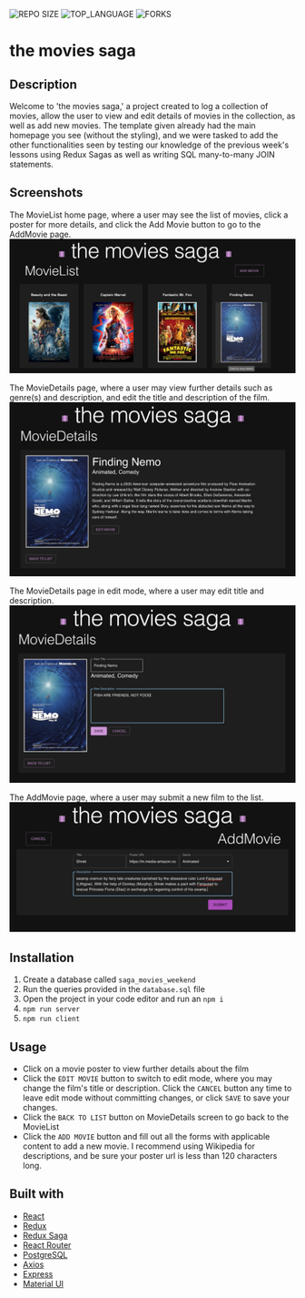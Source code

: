 ![REPO SIZE](https://img.shields.io/github/repo-size/scottbromander/the_marketplace.svg?style=flat-square)
![TOP_LANGUAGE](https://img.shields.io/github/languages/top/scottbromander/the_marketplace.svg?style=flat-square)
![FORKS](https://img.shields.io/github/forks/scottbromander/the_marketplace.svg?style=social)

# the movies saga

## Description

Welcome to 'the movies saga,' a project created to log a collection of movies, allow the user to view and edit details of movies in the collection, as well as add new movies. The template given already had the main homepage you see (without the styling), and we were tasked to add the other functionalities seen by testing our knowledge of the previous week's lessons using Redux Sagas as well as writing SQL many-to-many JOIN statements.

## Screenshots
The MovieList home page, where a user may see the list of movies, click a poster for more details, and click the Add Movie button to go to the AddMovie page.
![homepage](./public/images/screenshots/homepage.png)

The MovieDetails page, where a user may view further details such as genre(s) and description, and edit the title and description of the film.
![details page](./public/images/screenshots/details.png)

The MovieDetails page in edit mode, where a user may edit title and description.
![edit page](./public/images/screenshots/edit.png)

The AddMovie page, where a user may submit a new film to the list.
![add page](./public/images/screenshots/add.png)

## Installation
1. Create a database called `saga_movies_weekend`
2. Run the queries provided in the `database.sql` file
3. Open the project in your code editor and run an `npm i`
4. `npm run server`
5. `npm run client`

## Usage
- Click on a movie poster to view further details about the film
- Click the `EDIT MOVIE` button to switch to edit mode, where you may change the film's title or description. Click the `CANCEL` button any time to leave edit mode without committing changes, or click `SAVE` to save your changes.
- Click the `BACK TO LIST` button on MovieDetails screen to go back to the MovieList
- Click the `ADD MOVIE` button and fill out all the forms with applicable content to add a new movie. I recommend using Wikipedia for descriptions, and be sure your poster url is less than 120 characters long.

## Built with
- [React](https://react.dev)
- [Redux](https://react-redux.js.org/)
- [Redux Saga](https://redux-saga.js.org/)
- [React Router](https://reactrouter.com/en/main)
- [PostgreSQL](https://www.postgresql.org/)
- [Axios](https://axios-http.com/docs/intro)
- [Express](https://expressjs.com/)
- [Material UI](https://mui.com/material-ui/getting-started/overview/)